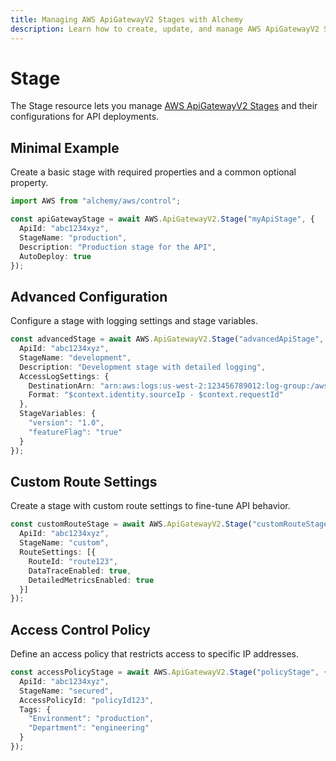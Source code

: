 ```yaml
---
title: Managing AWS ApiGatewayV2 Stages with Alchemy
description: Learn how to create, update, and manage AWS ApiGatewayV2 Stages using Alchemy Cloud Control.
---
```


# Stage

The Stage resource lets you manage [AWS ApiGatewayV2 Stages](https://docs.aws.amazon.com/apigatewayv2/latest/userguide/) and their configurations for API deployments.

## Minimal Example

Create a basic stage with required properties and a common optional property.

```ts
import AWS from "alchemy/aws/control";

const apiGatewayStage = await AWS.ApiGatewayV2.Stage("myApiStage", {
  ApiId: "abc1234xyz",
  StageName: "production",
  Description: "Production stage for the API",
  AutoDeploy: true
});
```

## Advanced Configuration

Configure a stage with logging settings and stage variables.

```ts
const advancedStage = await AWS.ApiGatewayV2.Stage("advancedApiStage", {
  ApiId: "abc1234xyz",
  StageName: "development",
  Description: "Development stage with detailed logging",
  AccessLogSettings: {
    DestinationArn: "arn:aws:logs:us-west-2:123456789012:log-group:/aws/apigateway/myApiLogGroup",
    Format: "$context.identity.sourceIp - $context.requestId"
  },
  StageVariables: {
    "version": "1.0",
    "featureFlag": "true"
  }
});
```

## Custom Route Settings

Create a stage with custom route settings to fine-tune API behavior.

```ts
const customRouteStage = await AWS.ApiGatewayV2.Stage("customRouteStage", {
  ApiId: "abc1234xyz",
  StageName: "custom",
  RouteSettings: [{
    RouteId: "route123",
    DataTraceEnabled: true,
    DetailedMetricsEnabled: true
  }]
});
```

## Access Control Policy

Define an access policy that restricts access to specific IP addresses.

```ts
const accessPolicyStage = await AWS.ApiGatewayV2.Stage("policyStage", {
  ApiId: "abc1234xyz",
  StageName: "secured",
  AccessPolicyId: "policyId123",
  Tags: {
    "Environment": "production",
    "Department": "engineering"
  }
});
```